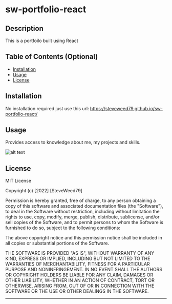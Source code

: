 # sw-portfolio-react

## Description

This is a portfoilo built using React

## Table of Contents (Optional)

- [Installation](#installation)
- [Usage](#usage)
- [License](#license)

## Installation

No installation required just use this url: https://steveweed79.github.io/sw-portfolio-react/

## Usage

Provides access to knowledge about me, my projects and skills.

![alt text](assets/images/screenshot.png)

## License

MIT License

Copyright (c) [2022] [SteveWeed79]

Permission is hereby granted, free of charge, to any person obtaining a copy
of this software and associated documentation files (the "Software"), to deal
in the Software without restriction, including without limitation the rights
to use, copy, modify, merge, publish, distribute, sublicense, and/or sell
copies of the Software, and to permit persons to whom the Software is
furnished to do so, subject to the following conditions:

The above copyright notice and this permission notice shall be included in all
copies or substantial portions of the Software.

THE SOFTWARE IS PROVIDED "AS IS", WITHOUT WARRANTY OF ANY KIND, EXPRESS OR
IMPLIED, INCLUDING BUT NOT LIMITED TO THE WARRANTIES OF MERCHANTABILITY,
FITNESS FOR A PARTICULAR PURPOSE AND NONINFRINGEMENT. IN NO EVENT SHALL THE
AUTHORS OR COPYRIGHT HOLDERS BE LIABLE FOR ANY CLAIM, DAMAGES OR OTHER
LIABILITY, WHETHER IN AN ACTION OF CONTRACT, TORT OR OTHERWISE, ARISING FROM,
OUT OF OR IN CONNECTION WITH THE SOFTWARE OR THE USE OR OTHER DEALINGS IN THE
SOFTWARE.

---

